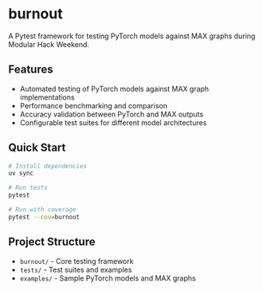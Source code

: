 # burnout

A Pytest framework for testing PyTorch models against MAX graphs during Modular Hack Weekend.

## Features

- Automated testing of PyTorch models against MAX graph implementations
- Performance benchmarking and comparison
- Accuracy validation between PyTorch and MAX outputs
- Configurable test suites for different model architectures

## Quick Start

```bash
# Install dependencies
uv sync

# Run tests
pytest

# Run with coverage
pytest --cov=burnout
```

## Project Structure

- `burnout/` - Core testing framework
- `tests/` - Test suites and examples
- `examples/` - Sample PyTorch models and MAX graphs
